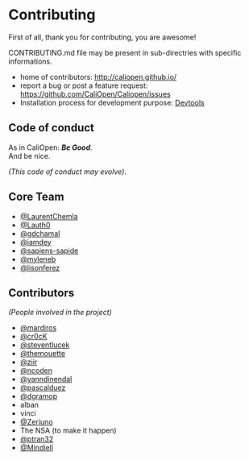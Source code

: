 # Contributing

First of all, thank you for contributing, you are awesome!

CONTRIBUTING.md file may be present in sub-directries with specific informations.

* home of contributors: http://caliopen.github.io/
* report a bug or post a feature request: https://github.com/CaliOpen/Caliopen/issues
* Installation process for development purpose: [Devtools](devtools/README.md)

## Code of conduct

As in CaliOpen: _**Be Good**_.  
And be nice.

_(This code of conduct may evolve)_.

## Core Team

* [@LaurentChemla](https://github.com/LaurentChemla)
* [@Lauth0](https://github.com/Lauth0)
* [@gdchamal](https://github.com/gdchamal)
* [@iamdey](https://github.com/iamdey)
* [@sapiens-sapide](https://github.com/sapiens-sapide)
* [@myleneb](https://github.com/myleneb)
* [@lisonferez](https://github.com/lisonferez)

## Contributors

_(People involved in the project)_

* [@mardiros](https://github.com/mardiros)
* [@cr0cK](https://github.com/cr0cK)
* [@steventlucek](https://github.com/steventlucek)
* [@themouette](https://github.com/themouette)
* [@ziir](https://github.com/ziir)
* [@ncoden](https://github.com/ncoden)
* [@yanndinendal](https://github.com/yanndinendal)
* [@pascalduez](https://github.com/pascalduez)
* [@dgramop](https://github.com/dgramop)
* alban
* vinci
* [@Zeriuno](https://github.com/Zeriuno)
* The NSA (to make it happen)
* [@ptran32](https://github.com/ptran32)
* [@Mindiell](https://github.com/Mindiell)
